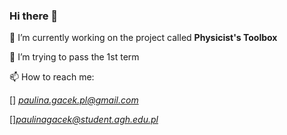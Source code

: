 ### Hi there 👋

🔭 I’m currently working on the project called **Physicist's Toolbox**

🤔 I’m trying to pass the 1st term

📫 How to reach me: 

[] *paulina.gacek.pl@gmail.com*

[]*paulinagacek@student.agh.edu.pl*


